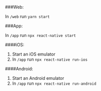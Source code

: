 ###Web:

In `/web` run `yarn start`

###App:

In `/app` run `npx react-native start`

####iOS:

1. Start an iOS emulator
2. In `/app` run `npx react-native run-ios`

####Android:

1. Start an Android emulator
2. In `/app` run `npx react-native run-android`